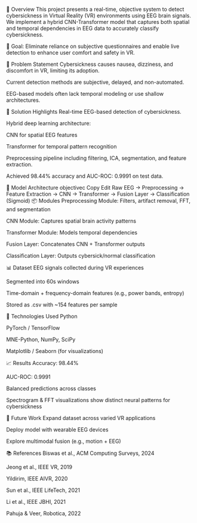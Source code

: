 📌 Overview
This project presents a real-time, objective system to detect cybersickness in Virtual Reality (VR) environments using EEG brain signals. We implement a hybrid CNN-Transformer model that captures both spatial and temporal dependencies in EEG data to accurately classify cybersickness.

🎯 Goal: Eliminate reliance on subjective questionnaires and enable live detection to enhance user comfort and safety in VR.

🧪 Problem Statement
Cybersickness causes nausea, dizziness, and discomfort in VR, limiting its adoption.

Current detection methods are subjective, delayed, and non-automated.

EEG-based models often lack temporal modeling or use shallow architectures.

🚀 Solution Highlights
Real-time EEG-based detection of cybersickness.

Hybrid deep learning architecture:

CNN for spatial EEG features

Transformer for temporal pattern recognition

Preprocessing pipeline including filtering, ICA, segmentation, and feature extraction.

Achieved 98.44% accuracy and AUC-ROC: 0.9991 on test data.

🧠 Model Architecture
objectivec
Copy
Edit
Raw EEG → Preprocessing → Feature Extraction → CNN → Transformer → Fusion Layer → Classification (Sigmoid)
📦 Modules
Preprocessing Module: Filters, artifact removal, FFT, and segmentation

CNN Module: Captures spatial brain activity patterns

Transformer Module: Models temporal dependencies

Fusion Layer: Concatenates CNN + Transformer outputs

Classification Layer: Outputs cybersick/normal classification

📊 Dataset
EEG signals collected during VR experiences

Segmented into 60s windows

Time-domain + frequency-domain features (e.g., power bands, entropy)

Stored as .csv with ~154 features per sample

🔧 Technologies Used
Python

PyTorch / TensorFlow

MNE-Python, NumPy, SciPy

Matplotlib / Seaborn (for visualizations)

📈 Results
Accuracy: 98.44%

AUC-ROC: 0.9991

Balanced predictions across classes

Spectrogram & FFT visualizations show distinct neural patterns for cybersickness

📍 Future Work
Expand dataset across varied VR applications

Deploy model with wearable EEG devices

Explore multimodal fusion (e.g., motion + EEG)

📚 References
Biswas et al., ACM Computing Surveys, 2024

Jeong et al., IEEE VR, 2019

Yildirim, IEEE AIVR, 2020

Sun et al., IEEE LifeTech, 2021

Li et al., IEEE JBHI, 2021

Pahuja & Veer, Robotica, 2022

